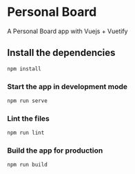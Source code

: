# Personal Board

A Personal Board app with Vuejs + Vuetify

## Install the dependencies
```bash
npm install
```

### Start the app in development mode
```bash
npm run serve
```

### Lint the files
```bash
npm run lint
```

### Build the app for production
```bash
npm run build
```
